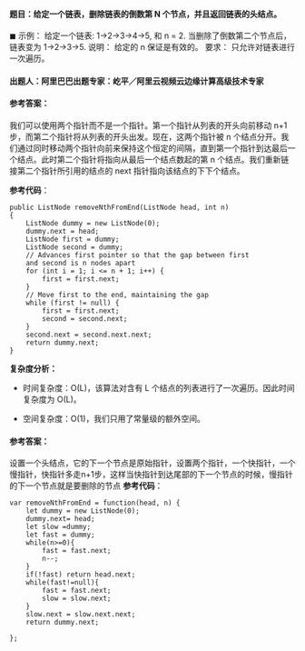 #### **题目**：给定一个链表，删除链表的倒数第 N 个节点，并且返回链表的头结点。

◼ 示例：
给定一个链表: 1->2->3->4->5, 和 n = 2.
当删除了倒数第二个节点后，链表变为 1->2->3->5.
说明：
给定的 n 保证是有效的。
要求：
只允许对链表进行一次遍历。

#### **出题人**：阿里巴巴出题专家：屹平／阿里云视频云边缘计算高级技术专家

#### **参考答案**：

我们可以使用两个指针而不是一个指针。第一个指针从列表的开头向前移动 n+1 步，而第二个指针将从列表的开头出发。现在，这两个指针被 n 个结点分开。我们通过同时移动两个指针向前来保持这个恒定的间隔，直到第一个指针到达最后一个结点。此时第二个指针将指向从最后一个结点数起的第 n 个结点。我们重新链接第二个指针所引用的结点的 next 指针指向该结点的下下个结点。

**参考代码**：

```
public ListNode removeNthFromEnd(ListNode head, int n)
{
    ListNode dummy = new ListNode(0);
    dummy.next = head;
    ListNode first = dummy;
    ListNode second = dummy;
    // Advances first pointer so that the gap between first
    and second is n nodes apart
    for (int i = 1; i <= n + 1; i++) {
        first = first.next;
    }
    // Move first to the end, maintaining the gap
    while (first != null) {
        first = first.next;
        second = second.next;
    }
    second.next = second.next.next;
    return dummy.next;
}
```

**复杂度分析：**
* 时间复杂度：O(L)，该算法对含有 L 个结点的列表进行了一次遍历。因此时间复杂度为 O(L)。

* 空间复杂度：O(1)，我们只用了常量级的额外空间。


#### **参考答案**：

设置一个头结点，它的下一个节点是原始指针，设置两个指针，一个快指针，一个慢指针，快指针多走n+1步，这样当快指针到达尾部的下一个节点的时候，慢指针的下一个节点就是要删除的节点
**参考代码**：

```
var removeNthFromEnd = function(head, n) {
    let dummy = new ListNode(0);
    dummy.next= head;
    let slow =dummy;
    let fast = dummy;
    while(n>=0){
        fast = fast.next;
        n--;
    }
    if(!fast) return head.next;
    while(fast!=null){
        fast = fast.next;
        slow = slow.next;
    }  
    slow.next = slow.next.next; 
    return dummy.next;

};
```

